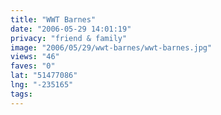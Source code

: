 ```yaml
---
title: "WWT Barnes"
date: "2006-05-29 14:01:19"
privacy: "friend & family"
image: "2006/05/29/wwt-barnes/wwt-barnes.jpg"
views: "46"
faves: "0"
lat: "51477086"
lng: "-235165"
tags:
---
```


